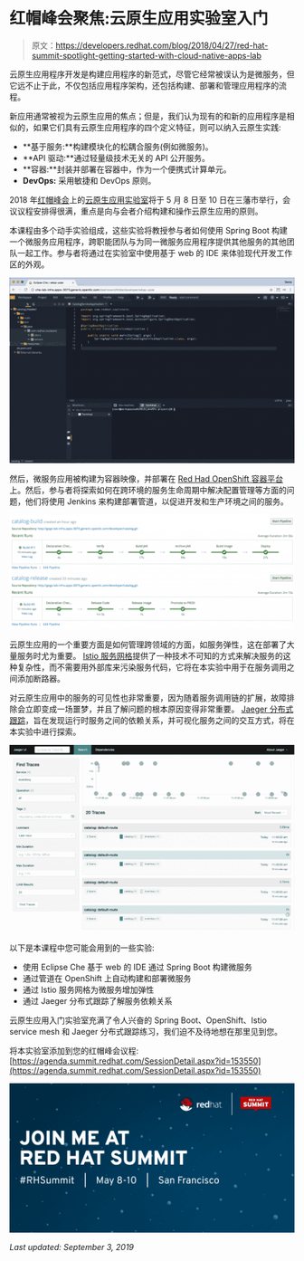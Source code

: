 # 红帽峰会聚焦:云原生应用实验室入门

> 原文：<https://developers.redhat.com/blog/2018/04/27/red-hat-summit-spotlight-getting-started-with-cloud-native-apps-lab>

云原生应用程序开发是构建应用程序的新范式，尽管它经常被误认为是微服务，但它远不止于此，不仅包括应用程序架构，还包括构建、部署和管理应用程序的流程。

新应用通常被视为云原生应用的焦点；但是，我们认为现有的和新的应用程序是相似的，如果它们具有云原生应用程序的四个定义特征，则可以纳入云原生实践:

*   **基于服务:**构建模块化的松耦合服务(例如微服务)。
*   **API 驱动:**通过轻量级技术无关的 API 公开服务。
*   **容器:**封装并部署在容器中，作为一个便携式计算单元。
*   **DevOps:** 采用敏捷和 DevOps 原则。

2018 年[红帽峰会](https://www.redhat.com/en/summit/2018)上的[云原生应用实验室](https://agenda.summit.redhat.com/SessionDetail.aspx?id=153550)将于 5 月 8 日至 10 日在三藩市举行，会议议程安排得很满，重点是向与会者介绍构建和操作云原生应用的原则。

本课程由多个动手实验组成，这些实验将教授参与者如何使用 Spring Boot 构建一个微服务应用程序，跨职能团队与为同一微服务应用程序提供其他服务的其他团队一起工作。参与者将通过在实验室中使用基于 web 的 IDE 来体验现代开发工作区的外观。

![](img/569bc9152f67bf7440969c4676a7b4ab.png)

然后，微服务应用被构建为容器映像，并部署在 [Red Had OpenShift 容器平台](https://www.openshift.com/container-platform/)上。然后，参与者将探索如何在跨环境的服务生命周期中解决配置管理等方面的问题，他们将使用 Jenkins 来构建部署管道，以促进开发和生产环境之间的服务。

![](img/3d566d297450c4078731e28063b05505.png)

云原生应用的一个重要方面是如何管理跨领域的方面，如服务弹性，这在部署了大量服务时尤为重要。 [Istio 服务网格](https://istio.io)提供了一种技术不可知的方式来解决服务的这种复杂性，而不需要用外部库来污染服务代码，它将在本实验中用于在服务调用之间添加断路器。

对云原生应用中的服务的可见性也非常重要，因为随着服务调用链的扩展，故障排除会立即变成一场噩梦，并且了解问题的根本原因变得非常重要。 [Jaeger 分布式跟踪](https://www.jaegertracing.io/)，旨在发现运行时服务之间的依赖关系，并可视化服务之间的交互方式，将在本实验中进行探索。

![](img/95e35298ccc53bb9cd04b8044cccf1fa.png)

以下是本课程中您可能会用到的一些实验:

*   使用 Eclipse Che 基于 web 的 IDE 通过 Spring Boot 构建微服务
*   通过管道在 OpenShift 上自动构建和部署微服务
*   通过 Istio 服务网格为微服务增加弹性
*   通过 Jaeger 分布式跟踪了解服务依赖关系

云原生应用入门实验室充满了令人兴奋的 Spring Boot、OpenShift、Istio service mesh 和 Jaeger 分布式跟踪练习，我们迫不及待地想在那里见到您。

将本实验室添加到您的红帽峰会议程:
[https://agenda.summit.redhat.com/SessionDetail.aspx?id=153550](https://agenda.summit.redhat.com/SessionDetail.aspx?id=153550)

[![](img/748dda0e14919531be49f0f5be5ac2bc.png)](https://agenda.summit.redhat.com/SessionDetail.aspx?id=153550)

*Last updated: September 3, 2019*